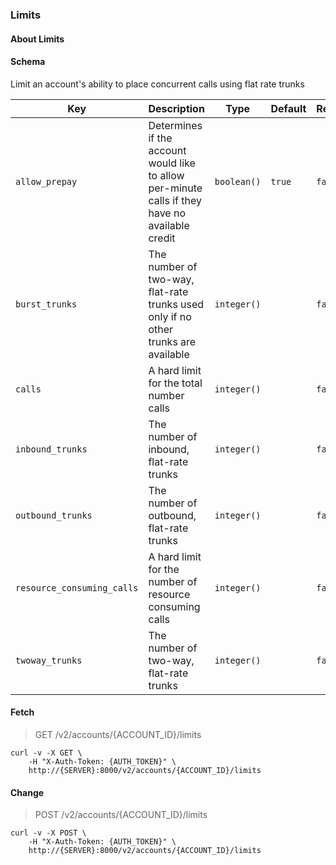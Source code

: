 ### Limits

#### About Limits

#### Schema

Limit an account's ability to place concurrent calls using flat rate trunks



Key | Description | Type | Default | Required
--- | ----------- | ---- | ------- | --------
`allow_prepay` | Determines if the account would like to allow per-minute calls if they have no available credit | `boolean()` | `true` | `false`
`burst_trunks` | The number of two-way, flat-rate trunks used only if no other trunks are available | `integer()` |   | `false`
`calls` | A hard limit for the total number calls | `integer()` |   | `false`
`inbound_trunks` | The number of inbound, flat-rate trunks | `integer()` |   | `false`
`outbound_trunks` | The number of outbound, flat-rate trunks | `integer()` |   | `false`
`resource_consuming_calls` | A hard limit for the number of resource consuming calls | `integer()` |   | `false`
`twoway_trunks` | The number of two-way, flat-rate trunks | `integer()` |   | `false`



#### Fetch

> GET /v2/accounts/{ACCOUNT_ID}/limits

```shell
curl -v -X GET \
    -H "X-Auth-Token: {AUTH_TOKEN}" \
    http://{SERVER}:8000/v2/accounts/{ACCOUNT_ID}/limits
```

#### Change

> POST /v2/accounts/{ACCOUNT_ID}/limits

```shell
curl -v -X POST \
    -H "X-Auth-Token: {AUTH_TOKEN}" \
    http://{SERVER}:8000/v2/accounts/{ACCOUNT_ID}/limits
```


